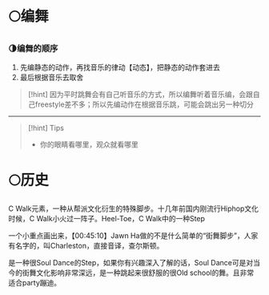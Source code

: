 # 🌕编舞
### 🌗编舞的顺序
1. 先编静态的动作，再找音乐的律动【动态】，把静态的动作套进去
2. 最后根据音乐去取舍

>[!hint] 因为平时跳舞会有自己听音乐的方式，所以编舞听着音乐编，会跟自己freestyle差不多；所以先编动作在根据音乐跳，可能会跳出另一种切分

---

>[!hint] Tips
>- 你的眼睛看哪里，观众就看哪里


# 🌕历史
C Walk元素，一种从帮派文化衍生的特殊脚步。十几年前国内刚流行Hiphop文化时候，C Walk小火过一阵子。Heel-Toe，C Walk中的一种Step

一个小重点画出来，【00:45:10】Jawn Ha做的不是什么简单的“街舞脚步”，人家有名字的，叫Charleston，直接音译，查尔斯顿。

是一种很Soul Dance的Step，如果你有兴趣深入了解的话，Soul Dance可是对当今的街舞文化影响非常深远，是一种跳起来很舒服的很Old school的舞。且非常适合party蹦迪。